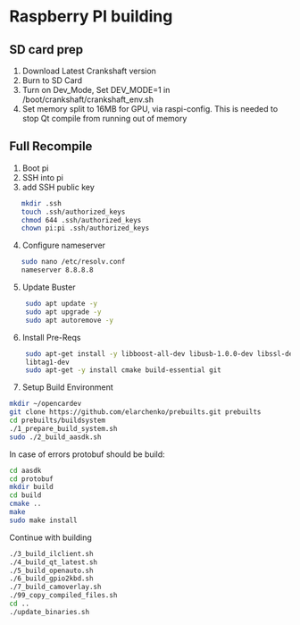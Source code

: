 # Raspberry PI building

## SD card prep

1. Download Latest Crankshaft version
1. Burn to SD Card
1. Turn on Dev_Mode, Set DEV_MODE=1 in /boot/crankshaft/crankshaft_env.sh
1. Set memory split to 16MB for GPU, via raspi-config. This is needed to stop Qt compile from running out of memory

## Full Recompile

1. Boot pi
2. SSH into pi
3. add SSH public key
```bash
   mkdir .ssh
   touch .ssh/authorized_keys
   chmod 644 .ssh/authorized_keys
   chown pi:pi .ssh/authorized_keys
```
4. Configure nameserver
```bash
   sudo nano /etc/resolv.conf
   nameserver 8.8.8.8
```
5. Update Buster
```bash
    sudo apt update -y
    sudo apt upgrade -y
    sudo apt autoremove -y
```
6. Install Pre-Reqs
```bash
    sudo apt-get install -y libboost-all-dev libusb-1.0.0-dev libssl-dev cmake libprotobuf-dev protobuf-c-compiler protobuf-compiler 
    libtag1-dev
    sudo apt-get -y install cmake build-essential git
```
7. Setup Build Environment
```bash
mkdir ~/opencardev
git clone https://github.com/elarchenko/prebuilts.git prebuilts
cd prebuilts/buildsystem
./1_prepare_build_system.sh
sudo ./2_build_aasdk.sh
```
In case of errors protobuf should be build:
```bash
cd aasdk
cd protobuf
mkdir build
cd build
cmake ..
make
sudo make install
```
Continue with building
```bash
./3_build_ilclient.sh
./4_build_qt_latest.sh
./5_build_openauto.sh
./6_build_gpio2kbd.sh
./7_build_camoverlay.sh
./99_copy_compiled_files.sh
cd ..
./update_binaries.sh
```
